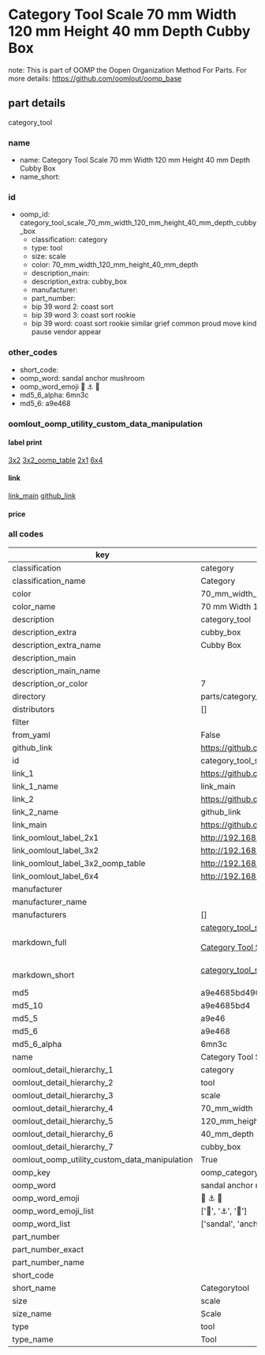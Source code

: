 # Category Tool Scale 70 mm Width 120 mm Height 40 mm Depth Cubby Box  

note: This is part of OOMP the Oopen Organization Method For Parts. For more details: https://github.com/oomlout/oomp_base

##  part details



category_tool

### name
* name: Category Tool Scale 70 mm Width 120 mm Height 40 mm Depth Cubby Box
* name_short: 
### id
* oomp_id: category_tool_scale_70_mm_width_120_mm_height_40_mm_depth_cubby_box
  * classification: category
  * type: tool
  * size: scale
  * color: 70_mm_width_120_mm_height_40_mm_depth
  * description_main: 
  * description_extra: cubby_box
  * manufacturer: 
  * part_number: 
  * bip 39 word 2: coast sort
  * bip 39 word 3: coast sort rookie
  * bip 39 word: coast sort rookie similar grief common proud move kind pause vendor appear

### other_codes
* short_code: 
* oomp_word: sandal anchor mushroom
* oomp_word_emoji :sandal: :anchor: :mushroom:
* md5_6_alpha: 6mn3c
* md5_6: a9e468






### oomlout_oomp_utility_custom_data_manipulation
#### label print
[3x2](http://192.168.1.245:1112/?label=oomp%206mn3c)
[3x2_oomp_table](http://192.168.1.107:1112/?label=oomp%206mn3c)
[2x1](http://192.168.1.242:1112/?label=oomp%206mn3c)
[6x4](http://192.168.1.55:1112/?label=oomp%206mn3c)    

#### link

[link_main](https://github.com/oomlout/oomlout_oomp_current_version_messy/tree/main/parts/category_tool_scale_70_mm_width_120_mm_height_40_mm_depth_cubby_box) [github_link](https://github.com/oomlout/oomlout_oomp_part_src/tree/main/parts/category_tool_scale_70_mm_width_120_mm_height_40_mm_depth_cubby_box)                             

#### price







### all codes 
| key | value |  
| --- | --- |  
| classification | category |  
| classification_name | Category |  
| color | 70_mm_width_120_mm_height_40_mm_depth |  
| color_name | 70 mm Width 120 mm Height 40 mm Depth |  
| description | category_tool |  
| description_extra | cubby_box |  
| description_extra_name | Cubby Box |  
| description_main |  |  
| description_main_name |  |  
| description_or_color | 7  |  
| directory | parts/category_tool_scale_70_mm_width_120_mm_height_40_mm_depth_cubby_box |  
| distributors | [] |  
| filter |  |  
| from_yaml | False |  
| github_link | https://github.com/oomlout/oomlout_oomp_part_src/tree/main/parts/category_tool_scale_70_mm_width_120_mm_height_40_mm_depth_cubby_box |  
| id | category_tool_scale_70_mm_width_120_mm_height_40_mm_depth_cubby_box |  
| link_1 | https://github.com/oomlout/oomlout_oomp_current_version_messy/tree/main/parts/category_tool_scale_70_mm_width_120_mm_height_40_mm_depth_cubby_box |  
| link_1_name | link_main |  
| link_2 | https://github.com/oomlout/oomlout_oomp_part_src/tree/main/parts/category_tool_scale_70_mm_width_120_mm_height_40_mm_depth_cubby_box |  
| link_2_name | github_link |  
| link_main | https://github.com/oomlout/oomlout_oomp_current_version_messy/tree/main/parts/category_tool_scale_70_mm_width_120_mm_height_40_mm_depth_cubby_box |  
| link_oomlout_label_2x1 | http://192.168.1.242:1112/?label=oomp%206mn3c |  
| link_oomlout_label_3x2 | http://192.168.1.245:1112/?label=oomp%206mn3c |  
| link_oomlout_label_3x2_oomp_table | http://192.168.1.107:1112/?label=oomp%206mn3c |  
| link_oomlout_label_6x4 | http://192.168.1.55:1112/?label=oomp%206mn3c |  
| manufacturer |  |  
| manufacturer_name |  |  
| manufacturers | [] |  
| markdown_full | [category_tool_scale_70_mm_width_120_mm_height_40_mm_depth_cubby_box](https://github.com/oomlout/oomlout_oomp_current_version_messy/tree/main/parts/category_tool_scale_70_mm_width_120_mm_height_40_mm_depth_cubby_box)<br>[](https://github.com/oomlout/oomlout_oomp_current_version_messy/tree/main/parts/category_tool_scale_70_mm_width_120_mm_height_40_mm_depth_cubby_box)<br>[Category Tool Scale 70 Mm Width 120 Mm Height 40 Mm Depth Cubby Box](https://github.com/oomlout/oomlout_oomp_current_version_messy/tree/main/parts/category_tool_scale_70_mm_width_120_mm_height_40_mm_depth_cubby_box)<br><br> |  
| markdown_short | [category_tool_scale_70_mm_width_120_mm_height_40_mm_depth_cubby_box](https://github.com/oomlout/oomlout_oomp_current_version_messy/tree/main/parts/category_tool_scale_70_mm_width_120_mm_height_40_mm_depth_cubby_box)<br><br> |  
| md5 | a9e4685bd490d598b9b34c8f77b3e166 |  
| md5_10 | a9e4685bd4 |  
| md5_5 | a9e46 |  
| md5_6 | a9e468 |  
| md5_6_alpha | 6mn3c |  
| name | Category Tool Scale 70 mm Width 120 mm Height 40 mm Depth Cubby Box |  
| oomlout_detail_hierarchy_1 | category |  
| oomlout_detail_hierarchy_2 | tool |  
| oomlout_detail_hierarchy_3 | scale |  
| oomlout_detail_hierarchy_4 | 70_mm_width |  
| oomlout_detail_hierarchy_5 | 120_mm_height |  
| oomlout_detail_hierarchy_6 | 40_mm_depth |  
| oomlout_detail_hierarchy_7 | cubby_box |  
| oomlout_oomp_utility_custom_data_manipulation | True |  
| oomp_key | oomp_category_tool_scale_70_mm_width_120_mm_height_40_mm_depth_cubby_box |  
| oomp_word | sandal anchor mushroom |  
| oomp_word_emoji | :sandal: :anchor: :mushroom: |  
| oomp_word_emoji_list | [':sandal:', ':anchor:', ':mushroom:'] |  
| oomp_word_list | ['sandal', 'anchor', 'mushroom'] |  
| part_number |  |  
| part_number_exact |  |  
| part_number_name |  |  
| short_code |  |  
| short_name | Categorytool |  
| size | scale |  
| size_name | Scale |  
| type | tool |  
| type_name | Tool |  
